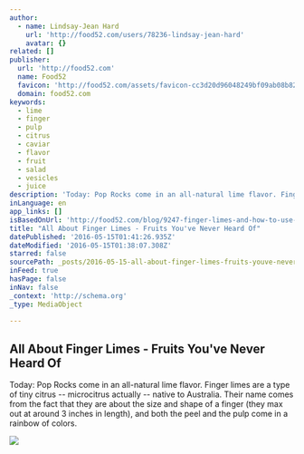 ```yaml
---
author:
  - name: Lindsay-Jean Hard
    url: 'http://food52.com/users/78236-lindsay-jean-hard'
    avatar: {}
related: []
publisher:
  url: 'http://food52.com'
  name: Food52
  favicon: 'http://food52.com/assets/favicon-cc3d20d96048249bf09ab08b820dc99df73a5805327c50800ddf739e55059aa5.ico'
  domain: food52.com
keywords:
  - lime
  - finger
  - pulp
  - citrus
  - caviar
  - flavor
  - fruit
  - salad
  - vesicles
  - juice
description: 'Today: Pop Rocks come in an all-natural lime flavor. Finger limes are a type of tiny citrus -- microcitrus actually -- native to Australia. Their name comes from the fact that they are about the size and shape of a finger (they max out at around 3 inches in length), and both the peel and the pulp come in a rainbow of colors.'
inLanguage: en
app_links: []
isBasedOnUrl: 'http://food52.com/blog/9247-finger-limes-and-how-to-use-them'
title: "All About Finger Limes - Fruits You've Never Heard Of"
datePublished: '2016-05-15T01:41:26.935Z'
dateModified: '2016-05-15T01:38:07.308Z'
starred: false
sourcePath: _posts/2016-05-15-all-about-finger-limes-fruits-youve-never-heard-of.md
inFeed: true
hasPage: false
inNav: false
_context: 'http://schema.org'
_type: MediaObject

---
```

<article style=""><h1>All About Finger Limes - Fruits You've Never Heard Of</h1><p>Today: Pop Rocks come in an all-natural lime flavor. Finger limes are a type of tiny citrus -- microcitrus actually -- native to Australia. Their name comes from the fact that they are about the size and shape of a finger (they max out at around 3 inches in length), and both the peel and the pulp come in a rainbow of colors.</p><img src="https://images.food52.com/EqNGnmHFYR03l_y7xXSOXrYmXJU=/776a3e19-a713-465a-a876-dc80aa7b6d47--2013-0809_finger-limes-013.jpg" /></article>